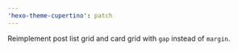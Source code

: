 ```yaml
---
'hexo-theme-cupertino': patch
---
```


Reimplement post list grid and card grid with `gap` instead of `margin`.
